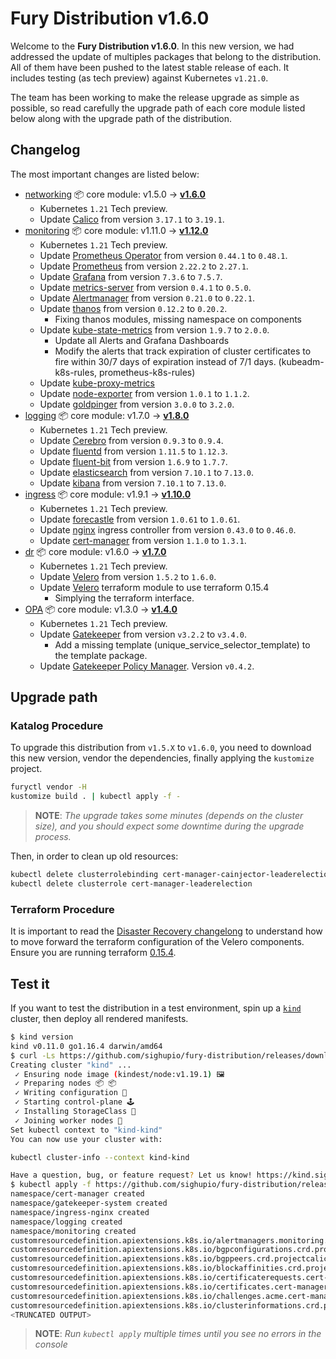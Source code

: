 # Fury Distribution v1.6.0

Welcome to the **Fury Distribution v1.6.0**. In this new version, we had addressed the update of multiples
packages that belong to the distribution. All of them have been pushed to the latest stable release of each.
It includes testing (as tech preview) against Kubernetes `v1.21.0`.

The team has been working to make the release upgrade as simple as possible, so read carefully the upgrade path of each
core module listed below along with the upgrade path of the distribution.

## Changelog

The most important changes are listed below:

- [networking](https://github.com/sighupio/fury-kubernetes-networking) 📦 core module: v1.5.0 -> [**v1.6.0**](https://github.com/sighupio/fury-kubernetes-networking/releases/tag/v1.6.0)
  - Kubernetes `1.21` Tech preview.
  - Update [Calico] from version `3.17.1` to `3.19.1`.
- [monitoring](https://github.com/sighupio/fury-kubernetes-monitoring) 📦 core module: v1.11.0 -> [**v1.12.0**](https://github.com/sighupio/fury-kubernetes-monitoring/releases/tag/v1.12.0)
  - Kubernetes `1.21` Tech preview.
  - Update [Prometheus Operator] from version `0.44.1` to `0.48.1`.
  - Update [Prometheus] from version `2.22.2` to `2.27.1`.
  - Update [Grafana] from version `7.3.6` to `7.5.7`.
  - Update [metrics-server] from version `0.4.1` to `0.5.0`.
  - Update [Alertmanager] from version `0.21.0` to `0.22.1`.
  - Update [thanos] from version `0.12.2` to `0.20.2`.
    - Fixing thanos modules, missing namespace on components
  - Update [kube-state-metrics] from version `1.9.7` to `2.0.0`.
    - Update all Alerts and Grafana Dashboards
    - Modify the alerts that track expiration of cluster certificates to fire within 30/7 days of expiration instead
    of 7/1 days. (kubeadm-k8s-rules, prometheus-k8s-rules)
  - Update [kube-proxy-metrics]
  - Update [node-exporter] from version `1.0.1` to `1.1.2`.
  - Update [goldpinger] from version `3.0.0` to `3.2.0`.
- [logging](https://github.com/sighupio/fury-kubernetes-logging) 📦 core module: v1.7.0 -> [**v1.8.0**](https://github.com/sighupio/fury-kubernetes-logging/releases/tag/v1.8.0)
  - Kubernetes `1.21` Tech preview.
  - Update [Cerebro] from version `0.9.3` to `0.9.4`.
  - Update [fluentd] from version `1.11.5` to `1.12.3`.
  - Update [fluent-bit] from version `1.6.9` to `1.7.7`.
  - Update [elasticsearch] from version `7.10.1` to `7.13.0`.
  - Update [kibana] from version `7.10.1` to `7.13.0`.
- [ingress](https://github.com/sighupio/fury-kubernetes-ingress) 📦 core module: v1.9.1 -> [**v1.10.0**](https://github.com/sighupio/fury-kubernetes-ingress/releases/tag/v1.10.0)
  - Kubernetes `1.21` Tech preview.
  - Update [forecastle] from version `1.0.61` to `1.0.61`.
  - Update [nginx] ingress controller from version `0.43.0` to `0.46.0`.
  - Update [cert-manager] from version `1.1.0` to `1.3.1`.
- [dr](https://github.com/sighupio/fury-kubernetes-dr) 📦 core module: v1.6.0 -> [**v1.7.0**](https://github.com/sighupio/fury-kubernetes-dr/releases/tag/v1.7.0)
  - Kubernetes `1.21` Tech preview.
  - Update [Velero] from version `1.5.2` to `1.6.0`.
  - Update [Velero] terraform module to use terraform 0.15.4
    - Simplying the terraform interface.
- [OPA](https://github.com/sighupio/fury-kubernetes-opa) 📦 core module: v1.3.0 -> [**v1.4.0**](https://github.com/sighupio/fury-kubernetes-opa/releases/tag/v1.4.0)
  - Kubernetes `1.21` Tech preview.
  - Update [Gatekeeper] from version `v3.2.2` to `v3.4.0`.
    - Add a missing template (unique_service_selector_template) to the template package.
  - Update [Gatekeeper Policy Manager]. Version `v0.4.2`.

## Upgrade path

### Katalog Procedure

To upgrade this distribution from `v1.5.X` to `v1.6.0`, you need to download this new version, vendor the dependencies,
finally applying the `kustomize` project.

```bash
furyctl vendor -H
kustomize build . | kubectl apply -f -
```

> **NOTE**: *The upgrade takes some minutes (depends on the cluster size), and you should expect some downtime during
the upgrade process.*

Then, in order to clean up old resources:

```bash
kubectl delete clusterrolebinding cert-manager-cainjector-leaderelection cert-manager-leaderelection
kubectl delete clusterrole cert-manager-leaderelection
```

### Terraform Procedure

It is important to read the
[Disaster Recovery changelong](https://github.com/sighupio/fury-kubernetes-dr/releases/tag/v1.7.0) to understand how
to move forward the terraform configuration of the Velero components.
Ensure you are running terraform [0.15.4](https://releases.hashicorp.com/terraform/).

## Test it

If you want to test the distribution in a test environment, spin up a
[`kind`](https://github.com/kubernetes-sigs/kind/releases/tag/v0.11.0) cluster, then deploy all rendered manifests.

```bash
$ kind version
kind v0.11.0 go1.16.4 darwin/amd64
$ curl -Ls https://github.com/sighupio/fury-distribution/releases/download/v1.6.0/kind-config-v1.6.0.yml | kind create cluster --config -
Creating cluster "kind" ...
 ✓ Ensuring node image (kindest/node:v1.19.1) 🖼
 ✓ Preparing nodes 📦 📦
 ✓ Writing configuration 📜
 ✓ Starting control-plane 🕹️
 ✓ Installing StorageClass 💾
 ✓ Joining worker nodes 🚜
Set kubectl context to "kind-kind"
You can now use your cluster with:

kubectl cluster-info --context kind-kind

Have a question, bug, or feature request? Let us know! https://kind.sigs.k8s.io/#community 🙂
$ kubectl apply -f https://github.com/sighupio/fury-distribution/releases/download/v1.6.0/fury-distribution-v1.6.0.yml
namespace/cert-manager created
namespace/gatekeeper-system created
namespace/ingress-nginx created
namespace/logging created
namespace/monitoring created
customresourcedefinition.apiextensions.k8s.io/alertmanagers.monitoring.coreos.com created
customresourcedefinition.apiextensions.k8s.io/bgpconfigurations.crd.projectcalico.org created
customresourcedefinition.apiextensions.k8s.io/bgppeers.crd.projectcalico.org created
customresourcedefinition.apiextensions.k8s.io/blockaffinities.crd.projectcalico.org created
customresourcedefinition.apiextensions.k8s.io/certificaterequests.cert-manager.io created
customresourcedefinition.apiextensions.k8s.io/certificates.cert-manager.io created
customresourcedefinition.apiextensions.k8s.io/challenges.acme.cert-manager.io created
customresourcedefinition.apiextensions.k8s.io/clusterinformations.crd.projectcalico.org created
<TRUNCATED OUTPUT>
```

> **NOTE**: *Run `kubectl apply` multiple times until you see no errors in the console*

[fluentd]: https://github.com/fluent/fluentd/releases/tag/v1.12.3
[curator]: https://github.com/elastic/curator/releases/tag/v5.8.4
[kibana]: https://github.com/elastic/kibana/releases/tag/v7.13.0
[elasticsearch]: https://github.com/elastic/elasticsearch/releases/tag/v7.13.0
[Cerebro]: https://github.com/lmenezes/cerebro/releases/tag/v0.9.4
[Velero]: https://velero.io/
[cert-manager]: https://github.com/jetstack/cert-manager
[forecastle]: https://github.com/stakater/Forecastle
[nginx]: https://github.com/kubernetes/ingress-nginx
[metrics-server]: https://github.com/kubernetes/kubernetes/tree/master/cluster/addons/metrics-server
[node-exporter]: https://github.com/prometheus/node_exporter
[kube-state-metrics]: https://github.com/kubernetes/kube-state-metrics
[Grafana]: https://grafana.com/
[Alertmanager]: https://github.com/prometheus/alertmanager
[Prometheus]: https://prometheus.io/
[Prometheus Operator]: https://github.com/prometheus-operator/prometheus-operator
[Calico]: https://www.projectcalico.org/
[Gatekeeper]: https://github.com/open-policy-agent/gatekeeper
[Gatekeeper Policy Manager]: https://github.com/sighupio/gatekeeper-policy-manager
[thanos]: https://github.com/thanos-io/thanos
[goldpinger]: https://github.com/bloomberg/goldpinger
[fluent-bit]: https://fluentbit.io/
[kube-proxy-metrics]: https://github.com/sighupio/fury-kubernetes-monitoring/tree/v1.12.0/katalog/kube-proxy-metrics
